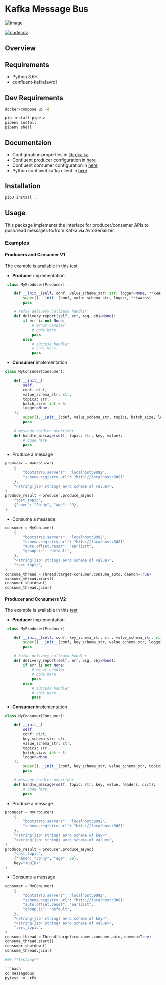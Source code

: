 # **Kafka Message Bus**

![image](https://github.com/kata-ai/messagebus-kafka-python/workflows/CI/badge.svg?branch=master%0A%20:target:%20https://github.com/kata-ai/messagebus-kafka-python/actions?workflow=CI%0A%20:alt:%20CI%20Status)

[![codecov](https://codecov.io/gh/kata-ai/messagebus-kafka-python/branch/master/graph/badge.svg?token=SV5XR0IFM5)](https://codecov.io/gh/kata-ai/messagebus-kafka-python)
## **Overview**

## **Requirements**

- Python 3.6+
- confluent-kafka[avro]


## **Dev Requirements**

```bash
docker-compose up -d

pip install pipenv
pipenv install
pipenv shell
```

## **Documentaion**

- Configuration properties in [librdkafka](https://github.com/edenhill/librdkafka/blob/master/CONFIGURATION.md)
- Confluent producer configuration in [here](https://docs.confluent.io/platform/current/installation/configuration/producer-configs.html)
- Confluent consumer configuration in [here](https://docs.confluent.io/platform/current/installation/configuration/consumer-configs.html)
- Python confluent kafka client in [here](https://docs.confluent.io/platform/current/clients/confluent-kafka-python/html/index.html)


## **Installation**

```bash
pip3 install .
```

## **Usage**

This package implements the interface for producer/consumer APIs to push/read messages to/from Kafka via AvroSerializer.

### **Examples**

#### **Producers and Consumer V1**

The example is available in this [test](./messagebus/test/message_workflow_v1_test.py)

- **Producer** implementation
```python
 class MyProducer(Producer):

    def __init__(self, conf, value_schema_str: str, logger=None, **kwargs):
        super().__init__(conf, value_schema_str, logger, **kwargs)
        pass

    # kafka delivery callback handler
    def delivery_report(self, err, msg, obj=None):
        if err is not None:
            # error handler
            # code here
            pass 
        else:
            # success handler
            # code here
            pass

```
- **Consumer** implementation
```python
class MyConsumer(Consumer):

    def __init__(
        self,
        conf: dict,
        value_schema_str: str,
        topics: str,
        batch_size: int = 5,
        logger=None,
    ):
        super().__init__(conf, value_schema_str, topics, batch_size, logger)
        pass

    # message handler overrider
    def handle_message(self, topic: str, key, value):
        # code here
        pass
```

- Produce a message
```python
producer = MyProducer(
    {
        "bootstrap.servers": "localhost:9092",
        "schema.registry.url": "http://localhost:8081"
    },
    "<string(json string) avro schema of value>",
)
produce_result = producer.produce_async(
    "test_topic",
    {"name": "Johny", "age": 29},
)
```
- Consume a message
```python
consumer = MyConsumer(
    {
        "bootstrap.servers": "localhost:9092",
        "schema.registry.url": "http://localhost:8081"
        "auto.offset.reset": "earliest",
        "group.id": "default",
    },
    "<string(json string) avro schema of value>",
    "test_topic",
)
consume_thread = Thread(target=consumer.consume_auto, daemon=True)
consume_thread.start()
consumer.shutdown()
consume_thread.join()
``` 

#### **Producer and Consumers V2**

The example is available in this [test](./messagebus/test/message_workflow_v2_test.py)


- **Producer** implementation
```python
 class MyProducer(Producer):

    def __init__(self, conf, key_schema_str: str, value_schema_str: str, logger=None, **kwargs):
        super().__init__(conf, key_schema_str, value_schema_str, logger, **kwargs)
        pass

    # kafka delivery callback handler
    def delivery_report(self, err, msg, obj=None):
        if err is not None:
            # error handler
            # code here
            pass 
        else:
            # success handler
            # code here
            pass

```
- **Consumer** implementation
```python
class MyConsumer(Consumer):

    def __init__(
        self,
        conf: dict,
        key_schema_str: str,
        value_schema_str: str,
        topics: str,
        batch_size: int = 5,
        logger=None,
    ):
        super().__init__(conf, key_schema_str, value_schema_str, topics, batch_size, logger)
        pass

    # message handler overrider
    def handle_message(self, topic: str, key, value, headers: dict):
        # code here
        pass
```

- Produce a message
```python
producer = MyProducer(
    {
        "bootstrap.servers": "localhost:9092",
        "schema.registry.url": "http://localhost:8081"
    },
    "<string(json string) avro schema of key>",
    "<string(json string) avro schema of value>",
)
produce_result = producer.produce_async(
    "test_topic",
    {"name": "Johny", "age": 29},
    key="<UUID>"
)
```
- Consume a message
```python
consumer = MyConsumer(
    {
        "bootstrap.servers": "localhost:9092",
        "schema.registry.url": "http://localhost:8081"
        "auto.offset.reset": "earliest",
        "group.id": "default",
    },
    "<string(json string) avro schema of key>",
    "<string(json string) avro schema of value>",
    "test_topic",
)
consume_thread = Thread(target=consumer.consume_auto, daemon=True)
consume_thread.start()
consumer.shutdown()
consume_thread.join()

### **Testing**

```bash
cd messagebus
pytest -v -rPx
```